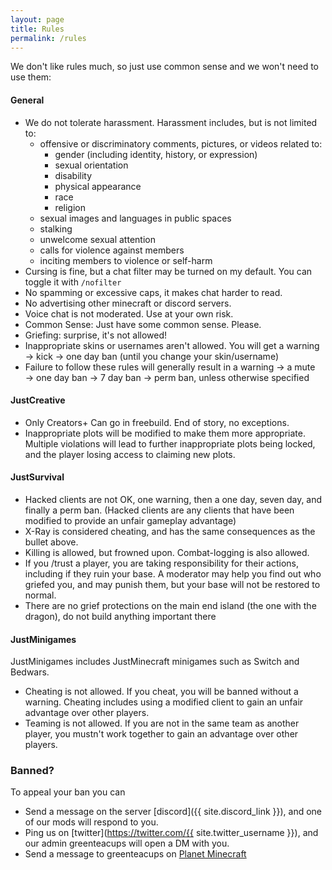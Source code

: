 ```yaml
---
layout: page
title: Rules
permalink: /rules
---
```


We don't like rules much, so just use common sense and we won't need to use them:

#### General
- We do not tolerate harassment. Harassment includes, but is not limited to:
  - offensive or discriminatory comments, pictures, or videos related to:
    - gender (including identity, history, or expression)
    - sexual orientation
    - disability
    - physical appearance
    - race
    - religion
  - sexual images and languages in public spaces
  - stalking
  - unwelcome sexual attention
  - calls for violence against members
  - inciting members to violence or self-harm
- Cursing is fine, but a chat filter may be turned on my default. You can toggle it with `/nofilter`
- No spamming or excessive caps, it makes chat harder to read.
- No advertising other minecraft or discord servers.
- Voice chat is not moderated. Use at your own risk.
- Common Sense: Just have some common sense. Please.
- Griefing: surprise, it's not allowed!
- Inappropriate skins or usernames aren't allowed. You will get a warning → kick → one day ban (until you change your skin/username)
- Failure to follow these rules will generally result in a warning → a mute → one day ban → 7 day ban → perm ban, unless otherwise specified


#### JustCreative
- Only Creators+ Can go in freebuild. End of story, no exceptions.
- Inappropriate plots will be modified to make them more appropriate. Multiple violations will lead to further inappropriate plots being locked, and the player losing access to claiming new plots.


#### JustSurvival
- Hacked clients are not OK, one warning, then a one day, seven day, and finally a perm ban. (Hacked clients are any clients that have been modified to provide an unfair gameplay advantage)
- X-Ray is considered cheating, and has the same consequences as the bullet above.
- Killing is allowed, but frowned upon. Combat-logging is also allowed.
- If you /trust a player, you are taking responsibility for their actions, including if they ruin your base. A moderator may help you find out who griefed you, and may punish them, but your base will not be restored to normal.
- There are no grief protections on the main end island (the one with the dragon), do not build anything important there


#### JustMinigames
JustMinigames includes JustMinecraft minigames such as Switch and Bedwars.
- Cheating is not allowed. If you cheat, you will be banned without a warning. Cheating includes using a modified client to gain an unfair advantage over other players.
- Teaming is not allowed. If you are not in the same team as another player, you mustn't work together to gain an advantage over other players.


### Banned?

To appeal your ban you can

- Send a message on the server [discord]({{ site.discord_link }}), and one of our mods will respond to you.
- Ping us on [twitter](https://twitter.com/{{ site.twitter_username }}), and our admin greenteacups will open a DM with you.
- Send a message to greenteacups on [Planet Minecraft](https://www.planetminecraft.com/server/just-creative/)
